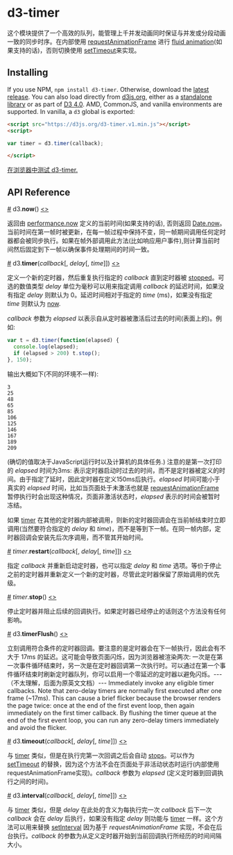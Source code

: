 # d3-timer

这个模块提供了一个高效的队列，能管理上千并发动画同时保证与并发或分段动画一致的同步时序。在内部使用 [requestAnimationFrame](https://developer.mozilla.org/en-US/docs/Web/API/window/requestAnimationFrame) 进行 [fluid animation](https://en.wikipedia.org/wiki/Fluid_animation)(如果支持的话)，否则切换使用 [setTimeout](https://developer.mozilla.org/en-US/docs/Web/API/WindowTimers/setTimeout)来实现。

## Installing

If you use NPM, `npm install d3-timer`. Otherwise, download the [latest release](https://github.com/d3/d3-timer/releases/latest). You can also load directly from [d3js.org](https://d3js.org), either as a [standalone library](https://d3js.org/d3-timer.v1.min.js) or as part of [D3 4.0](https://github.com/d3/d3). AMD, CommonJS, and vanilla environments are supported. In vanilla, a `d3` global is exported:

```html
<script src="https://d3js.org/d3-timer.v1.min.js"></script>
<script>

var timer = d3.timer(callback);

</script>
```

[在浏览器中测试 d3-timer.](https://tonicdev.com/npm/d3-timer)

## API Reference

<a name="now" href="#now">#</a> d3.<b>now</b>() [<>](https://github.com/d3/d3-timer/blob/master/src/timer.js#L15 "Source")

返回由 [performance.now](https://developer.mozilla.org/en-US/docs/Web/API/Performance/now) 定义的当前时间(如果支持的话), 否则返回 [Date.now](https://developer.mozilla.org/en-US/docs/JavaScript/Reference/Global_Objects/Date/now)。当前时间在第一帧时被更新，在每一帧过程中保持不变，同一帧期间调用任何定时器都会被同步执行。如果在帧外部调用此方法(比如响应用户事件),则计算当前时间然后固定到下一帧以确保事件处理期间的时间一致。

<a name="timer" href="#timer">#</a> d3.<b>timer</b>(<i>callback</i>[, <i>delay</i>[, <i>time</i>]]) [<>](https://github.com/d3/d3-timer/blob/master/src/timer.js#L52 "Source")

定义一个新的定时器，然后重复执行指定的 *callback* 直到定时器被 [stopped](#timer_stop)。可选的数值类型 *delay* 单位为毫秒可以用来指定调用 *callback* 的延迟时间，如果没有指定 *delay* 则默认为 0。延迟时间相对于指定的 *time* (ms)，如果没有指定 *time* 则默认为 [now](#now).

*callback* 参数为 *elapsed* 以表示自从定时器被激活后过去的时间(表面上的)。例如:

```js
var t = d3.timer(function(elapsed) {
  console.log(elapsed);
  if (elapsed > 200) t.stop();
}, 150);
```

输出大概如下(不同的环境不一样):

```
3
25
48
65
85
106
125
146
167
189
209
```

(确切的值取决于JavaScript运行时以及计算机的具体任务.) 注意的是第一次打印的 *elapsed* 时间为3ms: 表示定时器启动时过去的时间，而不是定时器被定义的时间。由于指定了延时，因此定时器在定义150ms后执行。*elapsed* 时间可能小于真实的 *elapsed* 时间，比如当页面处于未激活也就是 [requestAnimationFrame](https://developer.mozilla.org/en-US/docs/Web/API/window/requestAnimationFrame) 暂停执行时会出现这种情况，页面非激活状态时，*elapsed* 表示的时间会被暂时冻结。 

如果 [timer](#timer) 在其他的定时器内部被调用，则新的定时器回调会在当前帧结束时立即调用(当然要符合指定的 *delay* 和 *time*)，而不是等到下一帧。在同一帧内部，定时器回调会安装先后次序调用，而不管其开始时间。

<a name="timer_restart" href="#timer_restart">#</a> <i>timer</i>.<b>restart</b>(<i>callback</i>[, <i>delay</i>[, <i>time</i>]]) [<>](https://github.com/d3/d3-timer/blob/master/src/timer.js#L31 "Source")

指定 *callback* 并重新启动定时器，也可以指定 *delay* 和 *time* 选项。等价于停止之前的定时器并重新定义一个新的定时器，尽管此定时器保留了原始调用的优先级。

<a name="timer_stop" href="#timer_stop">#</a> <i>timer</i>.<b>stop</b>() [<>](https://github.com/d3/d3-timer/blob/master/src/timer.js#L43 "Source")

停止定时器并阻止后续的回调执行。如果定时器已经停止的话则这个方法没有任何影响。

<a name="timerFlush" href="#timerFlush">#</a> d3.<b>timerFlush</b>() [<>](https://github.com/d3/d3-timer/blob/master/src/timer.js#L58 "Source")

立刻调用符合条件的定时器回调。要注意的是定时器会在下一帧执行，因此会有不大于 17ms 的延迟。这可能会导致页面闪烁，因为浏览器被渲染两次: 一次是在第一次事件循环结束时，另一次是在定时器回调第一次执行时。可以通过在第一个事件循环结束时刷新定时器队列，你可以启用一个零延迟的定时器以避免闪烁。---（不太理解，后面为原英文文档）--- Immediately invoke any eligible timer callbacks. Note that zero-delay timers are normally first executed after one frame (~17ms). This can cause a brief flicker because the browser renders the page twice: once at the end of the first event loop, then again immediately on the first timer callback. By flushing the timer queue at the end of the first event loop, you can run any zero-delay timers immediately and avoid the flicker.

<a name="timeout" href="#timeout">#</a> d3.<b>timeout</b>(<i>callback</i>[, <i>delay</i>[, <i>time</i>]]) [<>](https://github.com/d3/d3-timer/blob/master/src/timeout.js "Source")

与 [timer](#timer) 类似，但是在执行完第一次回调之后会自动 [stops](#timer_stop)。可以作为 [setTimeout](https://developer.mozilla.org/en-US/docs/Web/API/WindowTimers/setTimeout) 的替换，因为这个方法不会在页面处于非活动状态时运行(内部使用requestAnimationFrame实现)。*callback* 参数为 *elapsed* (定义定时器到回调执行之间的时间)。

<a name="interval" href="#interval">#</a> d3.<b>interval</b>(<i>callback</i>[, <i>delay</i>[, <i>time</i>]]) [<>](https://github.com/d3/d3-timer/blob/master/src/interval.js "Source")

与 [timer](#timer) 类似，但是 *delay* 在此处的含义为每执行完一次 *callback* 后下一次 *callback* 会在 *delay* 后执行，如果没有指定 *delay* 则功能与 [timer](#timer) 一样。这个方法可以用来替换 [setInterval](https://developer.mozilla.org/en-US/docs/Web/API/WindowTimers/setInterval) 因为基于 *requestAnimationFrame* 实现，不会在后台执行。*callback* 的参数为从定义定时器开始到当前回调执行所经历的时间间隔大小。
